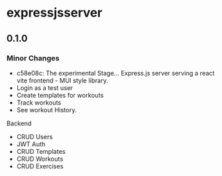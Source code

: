 # expressjsserver

## 0.1.0

### Minor Changes

- c58e08c: The experimental Stage... Express.js server serving a react vite frontend - MUI style library.
- Login as a test user
- Create templates for workouts
- Track workouts
- See workout History.

Backend

- CRUD Users
- JWT Auth
- CRUD Templates
- CRUD Workouts
- CRUD Exercises
